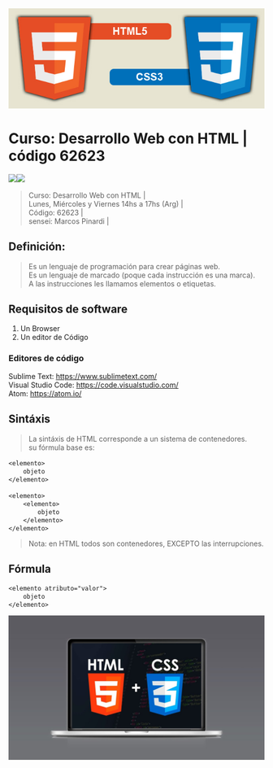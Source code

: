 <img src="extras/imagenes/html5-css3.jpg">

# Curso: Desarrollo Web con HTML | código 62623

<img src="https://img.shields.io/badge/HTML-F38454?style=for-the-badge&logo=html5&logoColor=white"><img src="https://img.shields.io/badge/CSS-1490fc?&style=for-the-badge&logo=css3&logoColor=white">

> Curso: Desarrollo Web con HTML |  
> Lunes, Miércoles y Viernes 14hs a 17hs (Arg) |  
> Código: 62623 |  
> sensei: Marcos Pinardi |  


## Definición: 

> Es un lenguaje de programación para crear páginas web.  
> Es un lenguaje de marcado (poque cada instrucción es una marca).  
>A las instrucciones les llamamos elementos o etiquetas.  

## Requisitos de software

  1. Un Browser   
  2. Un editor de Código  


### Editores de código

Sublime Text: <https://www.sublimetext.com/>   
Visual Studio Code: <https://code.visualstudio.com/>    
Atom: <https://atom.io/>  


## Sintáxis

>La sintáxis de HTML corresponde a un sistema de contenedores.   
 su fórmula base es:   	

	<elemento>
		objeto
	</elemento>

	<elemento>
		<elemento>
			objeto
		</elemento>
	</elemento>

> Nota: en HTML todos son contenedores, EXCEPTO las interrupciones.  


## Fórmula

    <elemento atributo="valor">
      	objeto
	</elemento>


<img src="extras/imagenes/landing.jpg">
